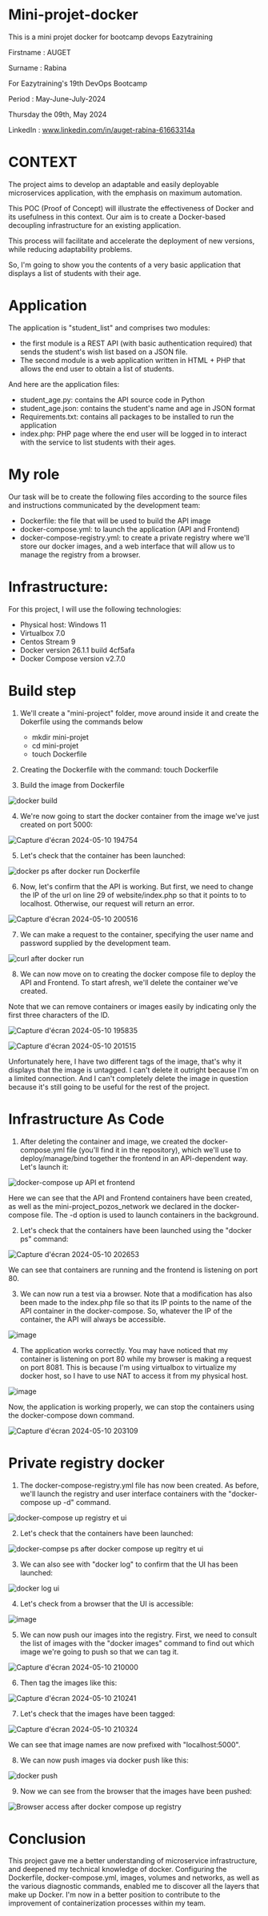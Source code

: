 # Mini-projet-docker
This is a mini projet docker for bootcamp devops Eazytraining

Firstname : AUGET

Surname : Rabina

For Eazytraining's 19th DevOps Bootcamp

Period : May-June-July-2024

Thursday the 09th, May 2024

LinkedIn : www.linkedin.com/in/auget-rabina-61663314a


# CONTEXT

The project aims to develop an adaptable and easily deployable microservices application, with the emphasis on maximum automation.

This POC (Proof of Concept) will illustrate the effectiveness of Docker and its usefulness in this context. Our aim is to create a Docker-based decoupling infrastructure 
for an existing application.

This process will facilitate and accelerate the deployment of new versions, while reducing adaptability problems.

So, I'm going to show you the contents of a very basic application that displays a list of students with their age.

# Application

The application is "student_list" and comprises two modules:

+ the first module is a REST API (with basic authentication required) that sends the student's wish list based on a JSON file.
+ The second module is a web application written in HTML + PHP that allows the end user to obtain a list of students.

And here are the application files:

+ student_age.py: contains the API source code in Python
+ student_age.json: contains the student's name and age in JSON format
+ Requirements.txt: contains all packages to be installed to run the application
+ index.php: PHP page where the end user will be logged in to interact with the service to list students with their ages. 

# My role

Our task will be to create the following files according to the source files and instructions communicated by the development team:

+ Dockerfile: the file that will be used to build the API image
+ docker-compose.yml: to launch the application (API and Frontend)
+ docker-compose-registry.yml: to create a private registry where we'll store our docker images, and a web interface that will allow us to manage the registry from a browser.

# Infrastructure:

For this project, I will use the following technologies:

+ Physical host: Windows 11
+ Virtualbox 7.0
+ Centos Stream 9
+ Docker version 26.1.1 build 4cf5afa
+ Docker Compose version v2.7.0

# Build step

1. We'll create a "mini-project" folder, move around inside it and create the Dokerfile using the commands below 

   + mkdir mini-projet
   + cd mini-projet
   + touch Dockerfile

2. Creating the Dockerfile with the command: touch Dockerfile

3. Build the image from Dockerfile

![docker build](https://github.com/RabinaAuget/mini-projet-docker/assets/61904489/cdeccc79-fddd-4091-a90a-52d9e5781a0a)

4. We're now going to start the docker container from the image we've just created on port 5000:

![Capture d'écran 2024-05-10 194754](https://github.com/RabinaAuget/mini-projet-docker/assets/61904489/1abd3c99-71f3-45f0-8a15-b751178ead18)

5. Let's check that the container has been launched:

![docker ps after docker run Dockerfile](https://github.com/RabinaAuget/mini-projet-docker/assets/61904489/e2804206-eae5-4d42-8ea3-f4d43787c60a)

6. Now, let's confirm that the API is working. But first, we need to change the IP of the url on line 29 of website/index.php so that it points to to localhost.
   Otherwise, our request will return an error.

![Capture d'écran 2024-05-10 200516](https://github.com/RabinaAuget/mini-projet-docker/assets/61904489/a443084a-3d90-4fc1-9e70-b7204ffefdb6)

7. We can make a request to the container, specifying the user name and password supplied by the development team.

![curl after docker run](https://github.com/RabinaAuget/mini-projet-docker/assets/61904489/ab72302d-299c-48cf-be01-d7a09151e130)

8. We can now move on to creating the docker compose file to deploy the API and Frontend. To start afresh, we'll delete the container we've created.

Note that we can remove containers or images easily by indicating only the first three characters of the ID.

![Capture d'écran 2024-05-10 195835](https://github.com/RabinaAuget/mini-projet-docker/assets/61904489/7f1abac3-be94-4166-8d52-7c286a619517)

![Capture d'écran 2024-05-10 201515](https://github.com/RabinaAuget/mini-projet-docker/assets/61904489/a10c0a19-d650-44e3-a6a6-240c697d4739)

Unfortunately here, I have two different tags of the image, that's why it displays that the image is untagged. I can't delete it outright because I'm on a limited connection.
And I can't completely delete the image in question because it's still going to be useful for the rest of the project.

# Infrastructure As Code

1. After deleting the container and image, we created the docker-compose.yml file (you'll find it in the repository), which we'll use to deploy/manage/bind together the frontend in an API-dependent way.
Let's launch it:

![docker-compose up API et frontend](https://github.com/RabinaAuget/mini-projet-docker/assets/61904489/dce082ed-c24e-467b-8bb1-7699d122a53e)

Here we can see that the API and Frontend containers have been created, as well as the mini-project_pozos_network we declared in the docker-compose file.
The -d option is used to launch containers in the background.

2. Let's check that the containers have been launched using the "docker ps" command:

![Capture d'écran 2024-05-10 202653](https://github.com/RabinaAuget/mini-projet-docker/assets/61904489/55cba70d-e460-4097-a526-9184656176d8)

We can see that containers are running and the frontend is listening on port 80.

3. We can now run a test via a browser. Note that a modification has also been made to the index.php file so that its IP points to the name of the API container in the docker-compose.
So, whatever the IP of the container, the API will always be accessible.

![image](https://github.com/RabinaAuget/mini-projet-docker/assets/61904489/45d352e3-1ea5-4aa4-924b-74a3d35d69a9)

4. The application works correctly. You may have noticed that my container is listening on port 80 while my browser is making a request on port 8081.
This is because I'm using virtualbox to virtualize my docker host, so I have to use NAT to access it from my physical host.

![image](https://github.com/RabinaAuget/mini-projet-docker/assets/61904489/4760b7ef-0f0e-4cea-94b8-4dcccc4cefb2)

Now, the application is working properly, we can stop the containers using the docker-compose down command.

![Capture d'écran 2024-05-10 203109](https://github.com/RabinaAuget/mini-projet-docker/assets/61904489/1d11fb88-34e5-4ff7-bc5a-0fd6c77eac7f)

# Private registry docker

1. The docker-compose-registry.yml file has now been created. As before, we'll launch the registry and user interface containers with the "docker-compose up -d" command.

![docker-compose up registry et ui](https://github.com/RabinaAuget/mini-projet-docker/assets/61904489/11d155d1-6dc1-4ef7-938d-96e43e35208f)

2. Let's check that the containers have been launched:

![docker-compse ps after docker compose up regitry et ui](https://github.com/RabinaAuget/mini-projet-docker/assets/61904489/e7995c70-0260-4cfc-aa3f-af74a450bf31)

3. We can also see with "docker log" to confirm that the UI has been launched:

![docker log ui](https://github.com/RabinaAuget/mini-projet-docker/assets/61904489/b7363bc6-8a0d-425d-b8ad-52e9176ad547)

4. Let's check from a browser that the UI is accessible:

![image](https://github.com/RabinaAuget/mini-projet-docker/assets/61904489/97e4e3fb-b054-42d1-aa0e-fae9ff7c9fe1)

5. We can now push our images into the registry. First, we need to consult the list of images with the "docker images" command to find out which image we're going to push so that we can tag it.

![Capture d'écran 2024-05-10 210000](https://github.com/RabinaAuget/mini-projet-docker/assets/61904489/7bbcdc76-d97b-42a4-bfcd-b1716ddc2027)

6. Then tag the images like this:

![Capture d'écran 2024-05-10 210241](https://github.com/RabinaAuget/mini-projet-docker/assets/61904489/028655f5-9506-4fc9-8114-43b5fcd41350)

7. Let's check that the images have been tagged:

![Capture d'écran 2024-05-10 210324](https://github.com/RabinaAuget/mini-projet-docker/assets/61904489/e7a97524-2bc5-4714-b516-8502852125e1)

We can see that image names are now prefixed with "localhost:5000".

8. We can now push images via docker push like this:

![docker push](https://github.com/RabinaAuget/mini-projet-docker/assets/61904489/2c2eab38-cbc1-43ab-bf50-d114092c9745)

9. Now we can see from the browser that the images have been pushed:

![Browser access after docker compose up registry ](https://github.com/RabinaAuget/mini-projet-docker/assets/61904489/af5ca790-b95d-48b2-bac8-668b6abb0a71)

# Conclusion

This project gave me a better understanding of microservice infrastructure, and deepened my technical knowledge of docker.
Configuring the Dockerfile, docker-compose.yml, images, volumes and networks, as well as the various diagnostic commands, enabled me to discover all the layers that make up Docker. 
I'm now in a better position to contribute to the improvement of containerization processes within my team.















